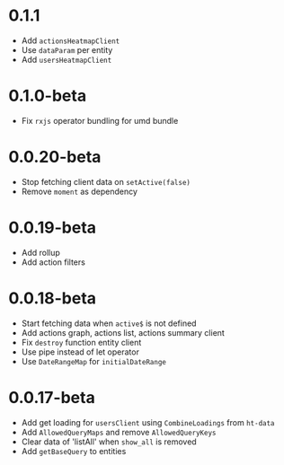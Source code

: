 # 0.1.1
- Add `actionsHeatmapClient`
- Use `dataParam` per entity
- Add `usersHeatmapClient`

# 0.1.0-beta
- Fix `rxjs` operator bundling for umd bundle

# 0.0.20-beta
- Stop fetching client data on `setActive(false)`
- Remove `moment` as dependency

# 0.0.19-beta
- Add rollup
- Add action filters

# 0.0.18-beta
- Start fetching data when `active$` is not defined
- Add actions graph, actions list, actions summary client
- Fix `destroy` function entity client
- Use pipe instead of let operator
- Use `DateRangeMap` for `initialDateRange`

# 0.0.17-beta
- Add get loading for `usersClient` using `CombineLoadings` from `ht-data`
- Add `AllowedQueryMaps` and remove `AllowedQueryKeys`
- Clear data of 'listAll' when `show_all` is removed
- Add `getBaseQuery` to entities